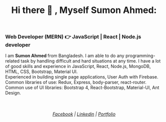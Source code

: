 <h1 align="center">
      <b>  Hi there 👋 , Myself Sumon Ahmed:</b><br> <br> 
</h1>

<h3> Web Developer (MERN)   👉    JavaScript | React | Node.js developer </h3> 

<p> 
  I am <b> Sumon Ahmed </b> from Bangladesh. I am able to do any programming-related task by handling difficult and hard situations at any time. I have a lot of good skills and experience in JavaScript, React, Node.js, MongoDB, HTML, CSS, Bootstrap, Material UI.  <br>
   Experienced in building single page applications, User Auth with Firebase. Common libraries of use: Redux, Express, body-parser, react-router. Common use of UI libraries: Bootstrap 4, React-Bootstrap, Material-UI, Ant Design.
</p> 
<br>  
<h6 align="center">
  <a href="https://www.facebook.com/sumon.ahammed.3720">Facebook</a> |
  <a href="https://www.linkedin.com/in/sumon-ahmed-b346341aa/">Linkedin</a> |
  <a href="https://sumon-webdeveloper.web.app/">Portfolio</a>
  <br>
 
</h6>


<!--
**Sumonahmed69/Sumonahmed69** is a ✨ _special_ ✨ repository because its `README.md` (this file) appears on your GitHub profile.

Here are some ideas to get you started:

- 🔭 I’m currently working on ...
- 🌱 I’m currently learning ...
- 👯 I’m looking to collaborate on ...
- 🤔 I’m looking for help with ...
- 💬 Ask me about ...
- 📫 How to reach me: ...
- 😄 Pronouns: ...
- ⚡ Fun fact: ...
-->
